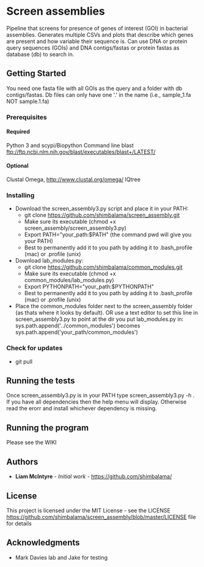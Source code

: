 # Screen assemblies

Pipeline that screens for presence of genes of interest (GOI) in bacterial assemblies. Generates multiple CSVs and plots that describe which genes are present and how variable their sequence is. Can use DNA or protein query sequences (GOIs) and DNA contigs/fastas or protein fastas as database (db) to search in. 

## Getting Started

You need one fasta file with all GOIs as the query and a folder with db contigs/fastas. Db files can only have one '.' in the name (i.e., sample_1.fa NOT sample.1.fa) 

### Prerequisites

#### Required

Python 3 and scypi/Biopython
Command line blast
ftp://ftp.ncbi.nlm.nih.gov/blast/executables/blast+/LATEST/

#### Optional

Clustal Omega,
http://www.clustal.org/omega/
IQtree

### Installing

* Download the screen_assembly3.py script and place it in your PATH: 
  * git clone https://github.com/shimbalama/screen_assembly.git
  * Make sure its executable (chmod +x screen_assembly/screen_assembly3.py)
  * Export PATH="your_path:$PATH" (the command pwd will give you your PATH)
  * Best to permanently add it to you path by adding it to .bash_profile (mac) or .profile (unix)
* Download lab_modules.py:
  * git clone https://github.com/shimbalama/common_modules.git
  * Make sure its executable (chmod +x common_modules/lab_modules.py)
  * Export PYTHONPATH="your_path:$PYTHONPATH"
  * Best to permanently add it to you path by adding it to .bash_profile (mac) or .profile (unix)
* Place the common_modules folder next to the screen_assembly folder (as thats where it looks by default). OR use a text editor to set this line in screen_assembly3.py to point at the dir you put lab_modules.py in:  sys.path.append('../common_modules') becomes sys.path.append('your_path/common_modules')

### Check for updates

* git pull

## Running the tests

Once screen_assembly3.py is in your PATH type screen_assembly3.py -h . If you have all dependencies then the help menu will display. Otherwise read the erorr and install whichever dependency is missing.

## Running the program

Please see the WIKI

## Authors

* **Liam McIntyre** - *Initial work* - https://github.com/shimbalama/

## License

This project is licensed under the MIT License - see the LICENSE https://github.com/shimbalama/screen_assembly/blob/master/LICENSE file for details

## Acknowledgments

* Mark Davies lab and Jake for testing

